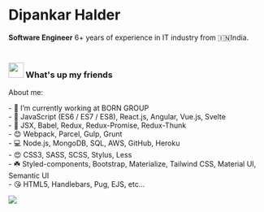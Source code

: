 # Dipankar Halder

**Software Engineer** 6+ years of experience in IT industry from :india:India.
<br/>
&nbsp;

### <img src="https://media.giphy.com/media/hvRJCLFzcasrR4ia7z/giphy.gif" width="30px"> What's up my friends

<summary>About me:</summary>
<p>
  - 🚀 I’m currently working at BORN GROUP<br />
  - 💖 JavaScript (ES6 / ES7 / ES8), React.js, Angular, Vue.js, Svelte<br />
  - 💖 JSX, Babel, Redux, Redux-Promise, Redux-Thunk<br />
  - 😊 Webpack, Parcel, Gulp, Grunt<br />
  - 💻 Node.js, MongoDB, SQL, AWS, GitHub, Heroku<br />
  - 😍 CSS3, SASS, SCSS, Stylus, Less<br />
  - ☘️ Styled-components, Bootstrap, Materialize, Tailwind CSS, Material UI, Semantic UI<br />
  - 😘 HTML5, Handlebars, Pug, EJS, etc...
</p>

<img src="https://github-readme-stats.vercel.app/api?username=DipankarHalder&&show_icons=true&title_color=222222&icon_color=03A87C&text_color=555555&bg_color=ffffff">
<!-- <details>
  <summary>Github status:</summary>
</details>-->

<!-- <details>
  <summary>Languages use:</summary>
  <img src="https://github-readme-stats.vercel.app/api/top-langs/?username=DipankarHalder&layout=compact&bg_color=ffffff&text_color=333333">
</details> -->
